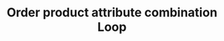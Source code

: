 ---
layout: loop
title: Order product attribute combination Loop
description: Order product attribute combination loop lists order product attribute combinations.
sidebar: loop
lang: en
subnav: loop_order_product_attribute_combination
uses_global_argument: true
returns_global_outputs: { countable : true, timestampable : true, versionable : false }
type: order_product_attribute_combination
arguments :
    - {name: "order_product", description: "A single order product id.", example: "order_product=\"2\"", mandatory: "true"}
    - {
        name: "order", description: "A list of values", example: "order=\"alpha_reverse\"", default: "alpha",
        expected_values: [
            {name: "alpha",             description: "alphabetical order on order product attribute title"},
            {name: "alpha_reverse",     description: "reverse alphabetical order on order product attribute title"}
        ]
      }

outputs :
    - {name: "$ID", description: "the order product attribute combination ID", from_version: "2.4"}
    - {name: "$ORDER_PRODUCT_ID", description: "the related order product ID", from_version: "2.4"}
    - {name: "$ATTRIBUTE_TITLE", description: "the order product attribute title"}
    - {name: "$ATTRIBUTE_CHAPO", description: "the order product attribute chapo"}
    - {name: "$ATTRIBUTE_DESCRIPTION", description: "the order product attribute description"}
    - {name: "$ATTRIBUTE_POSTSCRIPTUM", description: "the order product attribute postscriptum"}
    - {name: "$ATTRIBUTE_AVAILABILITY_TITLE", description: "the order product attribute availability title"}
    - {name: "$ATTRIBUTE_AVAILABILITY_CHAPO", description: "the order product attribute availability chapo"}
    - {name: "$ATTRIBUTE_AVAILABILITY_DESCRIPTION", description: "the order product attribute availability description"}
    - {name: "$ATTRIBUTE_AVAILABILITY_POSTSCRIPTUM", description: "the order product attribute availability postscriptum"}
---